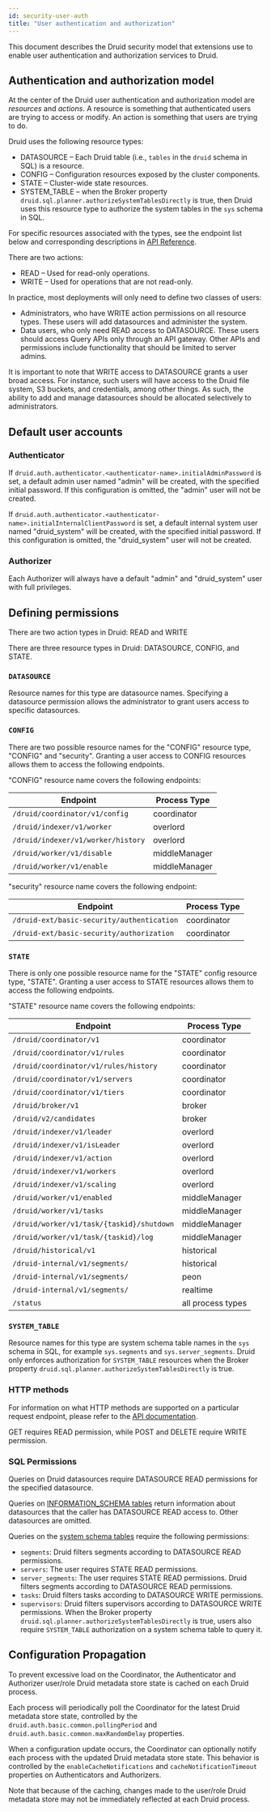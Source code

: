 ```yaml
---
id: security-user-auth
title: "User authentication and authorization"
---
```


<!--
  ~ Licensed to the Apache Software Foundation (ASF) under one
  ~ or more contributor license agreements.  See the NOTICE file
  ~ distributed with this work for additional information
  ~ regarding copyright ownership.  The ASF licenses this file
  ~ to you under the Apache License, Version 2.0 (the
  ~ "License"); you may not use this file except in compliance
  ~ with the License.  You may obtain a copy of the License at
  ~
  ~   http://www.apache.org/licenses/LICENSE-2.0
  ~
  ~ Unless required by applicable law or agreed to in writing,
  ~ software distributed under the License is distributed on an
  ~ "AS IS" BASIS, WITHOUT WARRANTIES OR CONDITIONS OF ANY
  ~ KIND, either express or implied.  See the License for the
  ~ specific language governing permissions and limitations
  ~ under the License.
  -->


This document describes the Druid security model that extensions use to enable user authentication and authorization services to Druid. 

## Authentication and authorization model

At the center of the Druid user authentication and authorization model are _resources_ and _actions_. A resource is something that authenticated users are trying to access or modify. An action is something that users are trying to do. 

Druid uses the following resource types:

* DATASOURCE &ndash; Each Druid table (i.e., `tables` in the `druid` schema in SQL) is a resource.
* CONFIG &ndash; Configuration resources exposed by the cluster components. 
* STATE &ndash; Cluster-wide state resources.
* SYSTEM_TABLE &ndash; when the Broker property `druid.sql.planner.authorizeSystemTablesDirectly` is true, then Druid uses this resource type to authorize the system tables in the `sys` schema in SQL.

For specific resources associated with the types, see the endpoint list below and corresponding descriptions in [API Reference](./api-reference.md).

There are two actions:

* READ &ndash; Used for read-only operations.
* WRITE &ndash; Used for operations that are not read-only.

In practice, most deployments will only need to define two classes of users: 

* Administrators, who have WRITE action permissions on all resource types. These users will add datasources and administer the system.  
* Data users, who only need READ access to DATASOURCE. These users should access Query APIs only through an API gateway. Other APIs and permissions include functionality that should be limited to server admins. 

It is important to note that WRITE access to DATASOURCE grants a user broad access. For instance, such users will have access to the Druid file system, S3 buckets, and credentials, among other things. As such, the ability to add and manage datasources should be allocated selectively to administrators.   


## Default user accounts

### Authenticator
If `druid.auth.authenticator.<authenticator-name>.initialAdminPassword` is set, a default admin user named "admin" will be created, with the specified initial password. If this configuration is omitted, the "admin" user will not be created.

If `druid.auth.authenticator.<authenticator-name>.initialInternalClientPassword` is set, a default internal system user named "druid_system" will be created, with the specified initial password. If this configuration is omitted, the "druid_system" user will not be created.


### Authorizer

Each Authorizer will always have a default "admin" and "druid_system" user with full privileges.

## Defining permissions

There are two action types in Druid: READ and WRITE

There are three resource types in Druid: DATASOURCE, CONFIG, and STATE.

### `DATASOURCE`
Resource names for this type are datasource names. Specifying a datasource permission allows the administrator to grant users access to specific datasources.

### `CONFIG`
There are two possible resource names for the "CONFIG" resource type, "CONFIG" and "security". Granting a user access to CONFIG resources allows them to access the following endpoints.

"CONFIG" resource name covers the following endpoints:

|Endpoint|Process Type|
|--------|---------|
|`/druid/coordinator/v1/config`|coordinator|
|`/druid/indexer/v1/worker`|overlord|
|`/druid/indexer/v1/worker/history`|overlord|
|`/druid/worker/v1/disable`|middleManager|
|`/druid/worker/v1/enable`|middleManager|

"security" resource name covers the following endpoint:

|Endpoint|Process Type|
|--------|---------|
|`/druid-ext/basic-security/authentication`|coordinator|
|`/druid-ext/basic-security/authorization`|coordinator|

### `STATE`
There is only one possible resource name for the "STATE" config resource type, "STATE". Granting a user access to STATE resources allows them to access the following endpoints.

"STATE" resource name covers the following endpoints:

|Endpoint|Process Type|
|--------|---------|
|`/druid/coordinator/v1`|coordinator|
|`/druid/coordinator/v1/rules`|coordinator|
|`/druid/coordinator/v1/rules/history`|coordinator|
|`/druid/coordinator/v1/servers`|coordinator|
|`/druid/coordinator/v1/tiers`|coordinator|
|`/druid/broker/v1`|broker|
|`/druid/v2/candidates`|broker|
|`/druid/indexer/v1/leader`|overlord|
|`/druid/indexer/v1/isLeader`|overlord|
|`/druid/indexer/v1/action`|overlord|
|`/druid/indexer/v1/workers`|overlord|
|`/druid/indexer/v1/scaling`|overlord|
|`/druid/worker/v1/enabled`|middleManager|
|`/druid/worker/v1/tasks`|middleManager|
|`/druid/worker/v1/task/{taskid}/shutdown`|middleManager|
|`/druid/worker/v1/task/{taskid}/log`|middleManager|
|`/druid/historical/v1`|historical|
|`/druid-internal/v1/segments/`|historical|
|`/druid-internal/v1/segments/`|peon|
|`/druid-internal/v1/segments/`|realtime|
|`/status`|all process types|

### `SYSTEM_TABLE`
Resource names for this type are system schema table names in the `sys` schema in SQL, for example `sys.segments` and `sys.server_segments`. Druid only enforces authorization for `SYSTEM_TABLE` resources when the Broker property `druid.sql.planner.authorizeSystemTablesDirectly` is true.
### HTTP methods

For information on what HTTP methods are supported on a particular request endpoint, please refer to the [API documentation](./api-reference.md).

GET requires READ permission, while POST and DELETE require WRITE permission.

### SQL Permissions

Queries on Druid datasources require DATASOURCE READ permissions for the specified datasource.

Queries on [INFORMATION_SCHEMA tables](../querying/sql.md#information-schema) return information about datasources that the caller has DATASOURCE READ access to. Other
datasources are omitted.

Queries on the [system schema tables](../querying/sql.md#system-schema) require the following permissions:
- `segments`: Druid filters segments according to DATASOURCE READ permissions.
- `servers`: The user requires STATE READ permissions.
- `server_segments`: The user requires STATE READ permissions. Druid filters segments according to DATASOURCE READ permissions.
- `tasks`: Druid filters tasks according to DATASOURCE WRITE permissions.
- `supervisors`: Druid filters supervisors according to DATASOURCE WRITE permissions.
When the Broker property `druid.sql.planner.authorizeSystemTablesDirectly` is true, users also require  `SYSTEM_TABLE` authorization on a system schema table to query it.

## Configuration Propagation

To prevent excessive load on the Coordinator, the Authenticator and Authorizer user/role Druid metadata store state is cached on each Druid process.

Each process will periodically poll the Coordinator for the latest Druid metadata store state, controlled by the `druid.auth.basic.common.pollingPeriod` and `druid.auth.basic.common.maxRandomDelay` properties.

When a configuration update occurs, the Coordinator can optionally notify each process with the updated Druid metadata store state. This behavior is controlled by the `enableCacheNotifications` and `cacheNotificationTimeout` properties on Authenticators and Authorizers.

Note that because of the caching, changes made to the user/role Druid metadata store may not be immediately reflected at each Druid process.
